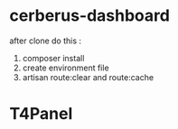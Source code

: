 # cerberus-dashboard

after clone do this :

1. composer install
2. create environment file
3. artisan route:clear and route:cache

# T4Panel
